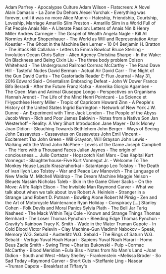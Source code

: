  Adam Parfrey - Apocalypse Culture
 Adam Wilson - Flatscreen: A Novel
 Alain Damasio - La Zone Du Dehors
 Alexei Yurchak - Everything was forever, until it was no more
 Alice Munro - Hateship, Friendship, Courtship, Loveship, Marriage
 Amarillo Slim Preston - Amarillo Slim in a World Full of Fat People
 Anais Nin - A Literate Passion: Letters of Anais Nin & Henry Miller
 Andrew Carnegie - The Gospel of Wealth
 Angela Nagle - Kill All Normies
 Arthur Shopenhauer - The World as Will and Representation
 Artur Koestler - The Ghost in the Machine
 Ben Lerner - 10 04
 Benjamin H. Bratton - The Stack
 Bill Callahan - Letters to Emma Bowlcut
 Bruce Sterling - Involution Ocean
 Chris Salter - Alien Agency
 Christina Sharpe - In the Wake: On Blackness and Being
 Cixin Liu - The three body problem
 Colson Whitehead - The Underground Railroad
 Cormac McCarthy - The Road
 Dave Hill - Tasteful Nudes
 David Berman - Actual Air
 David Carr - The Night of the Gun
 David Curtis - The Castoriadis Reader
 E-Flux Journal - May 31, 2016
 Edward Said - Orientalism
 Embracing Defeat - John W Dower
 Franco Bifo Berardi - After the Future
 Franz Kafka - Amerika
 Giorgio Agamben - The Open: Man and Animal
 Giuseppe Longo - Perspectives on Organisms
 Hannah Arendt - The Life of the Mind
 Henri Pointcaré - La Science et l'Hypothèse
 Henry Miller - Tropic of Capricorn
 Howard Zinn - A People's History of the United States
 Ingrid Burrington - Network of New York
 J.W. Dunne - An Experiment with Time
 Jack London - The People of the Abyss
 Jacob Wren - Rich and Poor
 James Baldwin - Notes from a Native Son
 Jan Westerhoff - Reality: A Very Short Introduction
 Jane Mayer - Dark Money
 Joan Didion - Slouching Towards Bethlehem
 John Berger - Ways of Seeing
 John Cassavetes - Cassavetes on Cassavetes
 John Emil Vincent - Excitement Tax
 John Green - Will Grayson, Will Grayson
 John Lewis - Walking with the Wind
 John McPhee - Levels of the Game
 Joseph Campbell - The Hero with a Thousand Faces
 Julian Jaynes - The origin of conciousness ...
 Julio Cortazar - Hopscotch
 Karl Marx - Das Kapital
 Kurt Vonnegut - Slaughterhouse-Five
 Kurt Vonnegut Jr. - Welcome To The Monkey House
 Laszlo Krasznahorkai - Satantango
 Leo Tolstoy - The Death of Ivan Ilych
 Leo Tolstoy - War and Peace
 Lev Manovich - The Language of New Media
 M. Mitchell Waldrop - The Dream Machine
 Maggie Nelson - Bleuets
 Nassim Nicholas Taleb - Skin in the Game
 Oliver Sacks - On the Move: A life
 Ralph Elison - The Invisible Man
 Raymond Carver - What we talk about when we talk about love
 Robert A. Heinlein - Stranger in a Strange Land
 Robert D. Putnam - Bowling Alone
 Robert M Pirsig - Zen and the Art of Motorcycle Maintenance
 Ryan Holiday - Conspiracy [...]
 Stanley Cohen - Folk Devils and Moral Panics
 Sylvia Plath - The Bell Jar
 Tariq Nasheed - The Mack Within
 Teju Cole - Known and Strange Things
 Thomas Bernhard - The Loser
 Thomas Pynchon - Bleeding Edge
 Thomas Pynchon - Gravity's Rainbow
 Tracy K. Smith - Wade in the Water
 Truman Capote - In Cold Blood
 Victor Pelevin - Clay Machine-Gun
 Vladimir Nabokov - Speak, Memory
 W.G. Sebald - Austerlitz
 W.G. Sebald - The Rings of Saturn
 W.G. Sebald - Vertigo
 Yuval Hoah Harari - Sapiens
 Yuval Noah Harari - Homo Deus
 Zadie Smith - Swing Time
 ~Charles Bukowski - Pulp
 ~Cormac McCarthy - Blood Meridian
 ~Eula Biss - Notes from No Man's Land
 ~Joan Didion - South and West
 ~Mary Shelley - Frankenstein
 ~Melissa Broder - So Sad Today
 ~Raymond Carver - Short Cuts
 ~Steffanie Ling - Nascar
 ~Truman Capote - Breakfast at Tiffany's
